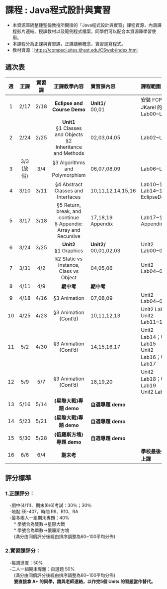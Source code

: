 # 課程 : Java程式設計與實習
* 本資源庫統整鍾聖倫教授所開授的「Java程式設計與實習」課程資源，內涵課程影片連結、授課教材以及範例程式檔案，同學們可以配合本資源庫學習使用。
* 本課程分為正課與實習課，正課講解概念，實習是寫程式。
* 教材資源：https://compsci.sites.tjhsst.edu/CSweb/index.html

<!----註解符號，不顯示--->
<!---原課程網頁: http://ntustee303.weebly.com/ --->
<!----安裝教學與DEMO--->

## 週次表 
| 週  |      正課       | 實習課 |                             正課教學內容                              | 實習課內容                 | 課程範圍                                             |     |
|:---:|:---------------:|:------:|:---------------------------------------------------------------------:|:-------------------------- |:---------------------------------------------------- | --- |
|  1  |      2/17       |  2/18  |                      **Eclipse and Course Demo**                      | **Unit1/** <br>00,01       | 安裝 FCPS JKarel 的程式 <br>Lab00~Lab01              | [course 0](./asset/md/course_0.md)    |
|  2  |      2/24       |  2/25  | **Unit1** <br> §1 Classes and Objects <br> §2 Inheritance and Methods | 02,03,04,05                | Lab02~Lab05                                          |[course 1](./asset/md/course_1.md)      |
|  3  | 3/3  <br>(放假) |  3/4   |                    §3 Algorithms and Polymorphism                     | 06,07,08,09                | Lab06~Lab09                                          |[course 2](./asset/md/course_2.md)      |
|  4  |      3/10       |  3/11  |                  §4 Abstract Classes and Interfaces                   | 10,11,12,14,15,16          | Lab10\~12; Lab14~16 <br> EclipseDebug                |[course 3](./asset/md/course_3.md)      |
|  5  |      3/17       |  3/18  |  §5 Return, break, and continue <br> § Appendix: Array and Recursive  | 17,18,19 <br> Appendix     | Lab17~19 <br> Appendix                               | [course 4](./asset/md/course_4.md)    |
|  6  |      3/24       |  3/25  |                      **Unit2** <br>  §1 Graphics                      | **Unit2/** <br>00,01,02,03 | Unit2 Lab00~03                                       |[course 5](./asset/md/course_5.md)      |
|  7  |      3/31       |  4/2   |                §2 Static vs Instance, Class vs Object                 | 04,05,06                   | Unit2 Lab04~09                                       | [course 6](./asset/md/course_6.md)    |
|  8  |      4/11       |  4/9   |                              **期中考**                               | **期中考**                 |                                                      |     |
|  9  |      4/18       |  4/16  |                             §3 Animation                              | 07,08,09                   | Unit2 Lab04~09                                       |[course 7](./asset/md/course_7.md)    |
| 10  |      4/25       |  4/23  |                         §3 Animation (Cont’d)                         | 10,11,12,13                | Unit2 Lab10 <br> Unit2 Lab11~13                      |[course 8](./asset/md/course_8.md)      |
| 11  |       5/2       |  4/30  |                         §3 Animation (Cont’d)                         | 14,15,16,17                | Unit2 Lab14；Unit2 Lab15<br>Unit2 Lab16；Unit2 Lab17 |[course 9](./asset/md/course_9.md)       |
| 12  |       5/9       |  5/7   |                         §3 Animation (Cont’d)                         | 18,19,20                   | Unit2 Lab18；Unit2 Lab19<br>Unit2 Lab20              |[course 10](./asset/md/course_10.md)       |
| 13  |      5/16       |  5/14  |                        **{星際大戰}專題 demo**                        | **自選專題 demo**          |                                                      |[demo](./asset/md/project_demo.md)     |
| 14  |      5/23       |  5/21  |                        **{星際大戰}專題 demo**                        | **自選專題 demo**          |                                                      |     |
| 15  |      5/30       |  5/28  |                       **{俄羅斯方塊}專題 demo**                       | **自選專題 demo**          |                                                      |     |
| 16  |       6/6       |  6/4   |                              **期末考**                               |                            | **學校最後一週上課**                                 |     |


## 評分標準
### 1.正課評分：
&emsp;-期中(4/11)、期末(6/6)考試：30％；30％<br>
&emsp;-地點 EE-407，時間 R9、R10、RA<br>
&emsp;-最多兩人一組期末專題：40%<br>
&emsp;&emsp;* 學號合為雙數->星際大戰<br>
&emsp;&emsp;* 學號合為單數->俄羅斯方塊<br>
&emsp;&emsp;(滿分由同儕評分後經由排序調整為60~100平均分佈)<br>


### 2.實習課評分：
&emsp;-每週進度：50%<br>
&emsp;-二人一組期末專題：自選題 50%<br>
&emsp;&emsp;(滿分由同儕評分後經由排序調整為60~100平均分佈) <br>
**&emsp;&emsp;要直接拿 A+ 的同學，請與老師連絡，以作完5個 Units 的習題當作替代。**
